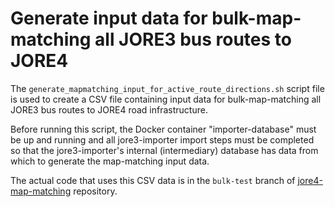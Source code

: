 Generate input data for bulk-map-matching all JORE3 bus routes to JORE4
===

The `generate_mapmatching_input_for_active_route_directions.sh` script file is used to create a CSV
file containing input data for bulk-map-matching all JORE3 bus routes to JORE4 road infrastructure.

Before running this script, the Docker container "importer-database" must be up and running and all
jore3-importer import steps must be completed so that the jore3-importer's internal (intermediary)
database has data from which to generate the map-matching input data.

The actual code that uses this CSV data is in the `bulk-test` branch of
[jore4-map-matching](https://github.com/HSLdevcom/jore4-map-matching) repository.
